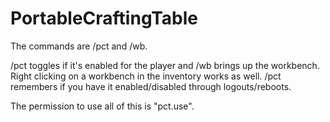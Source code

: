 PortableCraftingTable
=====================

The commands are /pct and /wb.

/pct toggles if it's enabled for the player and /wb brings up the workbench.
Right clicking on a workbench in the inventory works as well.
/pct remembers if you have it enabled/disabled through logouts/reboots.

The permission to use all of this is "pct.use".
